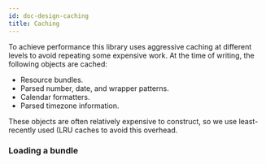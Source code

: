 ```yaml
---
id: doc-design-caching
title: Caching
---
```


To achieve performance this library uses aggressive caching at different levels to avoid repeating some expensive work. At the time of writing, the following objects are cached:

 * Resource bundles.
 * Parsed number, date, and wrapper patterns.
 * Calendar formatters.
 * Parsed timezone information.

These objects are often relatively expensive to construct, so we use least-recently used (LRU caches to avoid this overhead.

### Loading a bundle
